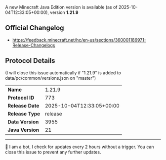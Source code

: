 
A new Minecraft Java Edition version is available (as of 2025-10-04T12:33:05+00:00), version **1.21.9**
## Official Changelog
* https://feedback.minecraft.net/hc/en-us/sections/360001186971-Release-Changelogs
## Protocol Details
(I will close this issue automatically if "1.21.9" is added to data/pc/common/versions.json on "master")
<table>
  <tr><td><b>Name</b></td><td>1.21.9</td>
  <tr><td><b>Protocol ID</b></td><td>773</td>
  <tr><td><b>Release Date</b></td><td>2025-10-04T12:33:05+00:00</td>
  <tr><td><b>Release Type</b></td><td>release</td>
  <tr><td><b>Data Version</b></td><td>3955</td>
  <tr><td><b>Java Version</b></td><td>21</td>
</table>

<hr/>
🤖 I am a bot, I check for updates every 2 hours without a trigger. You can close this issue to prevent any further updates.
    